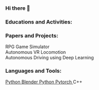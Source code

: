 ### Hi there 👋
<h3 align="left">Educations and Activities:</h3>
<h3 align="left">Papers and Projects:</h3>
  <a> RPG Game Simulator </a><br/>
  <a> Autonomous VR Locomotion </a><br/>
  <a> Autonomous Driving using Deep Learning </a><br/>
<h3 align="left">Languages and Tools:</h3>
<p align="left">
  <a href="https://www.unrealengine.com/ko/"> Python </a>
  <a href="https://www.blender.org/"> Blender </a>
  <a href="https://www.python.org/"> Python </a>
  <a href="https://pytorch.org/"> Pytorch </a>
  C++
  
</p>


<!--
**Tab4Space/Tab4Space** is a ✨ _special_ ✨ repository because its `README.md` (this file) appears on your GitHub profile.

Here are some ideas to get you started:

- 🔭 I’m currently working on ...
- 🌱 I’m currently learning ...
- 👯 I’m looking to collaborate on ...
- 🤔 I’m looking for help with ...
- 💬 Ask me about ...
- 📫 How to reach me: ...
- 😄 Pronouns: ...
- ⚡ Fun fact: ...
-->
